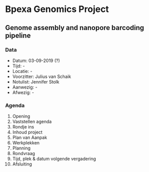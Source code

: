 # Bpexa Genomics Project

## Genome assembly and nanopore barcoding pipeline

### Data

- Datum: 03-09-2019 (?)
- Tijd: -
- Locatie: -
- Voorzitter: Julius van Schaik
- Notulist: Jennifer Stolk
- Aanwezig: -
- Afwezig: -

### Agenda

1.  Opening
2.  Vaststellen agenda
3.  Rondje ins
4.  Inhoud project
5.  Plan van Aanpak
6.  Werkplekken
7.  Planning
8.  Rondvraag
9.  Tijd, plek & datum volgende vergadering
10. Afsluiting
